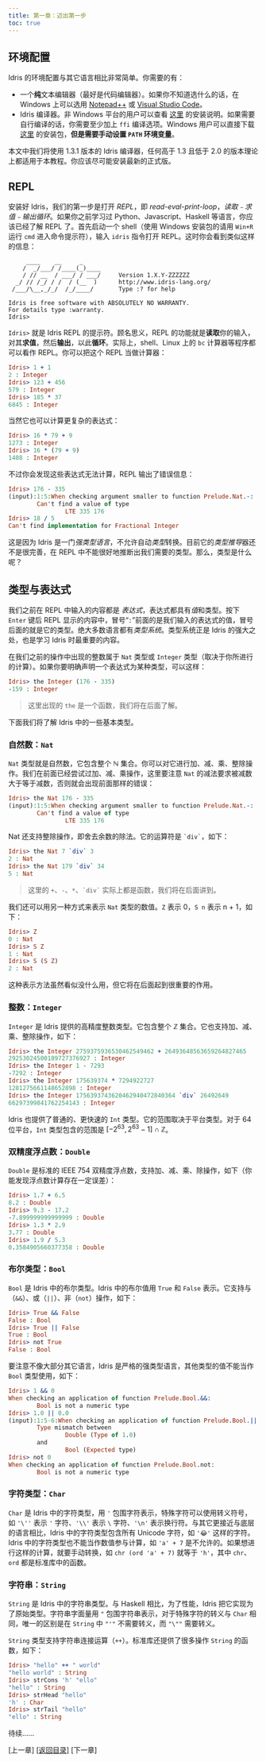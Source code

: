 ```yaml
---
title: 第一章：迈出第一步
toc: true
---
```


## 环境配置

Idris 的环境配置与其它语言相比非常简单。你需要的有：

- 一个**纯**文本编辑器（最好是代码编辑器）。如果你不知道选什么的话，在 Windows 上可以选用 [Notepad++](https://notepad-plus-plus.org/) 或 [Visual Studio Code](https://code.visualstudio.com/)。
- Idris 编译器。非 Windows 平台的用户可以查看 [这里](https://github.com/idris-lang/Idris-dev/wiki/Installation-Instructions) 的安装说明。如果需要自行编译的话，你需要至少加上 `ffi` 编译选项。Windows 用户可以直接下载 [这里](https://github.com/idris-lang/Idris-dev/wiki/Windows-Binaries) 的安装包，**但是需要手动设置 `PATH` 环境变量**。

本文中我们将使用 1.3.1 版本的 Idris 编译器，任何高于 1.3 且低于 2.0 的版本理论上都适用于本教程。你应该尽可能安装最新的正式版。

## REPL

安装好 Idris，我们的第一步是打开 *REPL*，即 *read-eval-print-loop*，*读取﹣求值﹣输出循环*。如果你之前学习过 Python、Javascript、Haskell 等语言，你应该已经了解 REPL 了。首先启动一个 shell（使用 Windows 安装包的请用 `Win+R` 运行 `cmd` 进入命令提示符），输入 `idris` 指令打开 REPL。这时你会看到类似这样的信息：

```
     ____    __     _                                          
    /  _/___/ /____(_)____                                     
    / // __  / ___/ / ___/     Version 1.X.Y-ZZZZZZ
  _/ // /_/ / /  / (__  )      http://www.idris-lang.org/      
 /___/\__,_/_/  /_/____/       Type :? for help               

Idris is free software with ABSOLUTELY NO WARRANTY.            
For details type :warranty.
Idris>
```

`Idris>` 就是 Idris REPL 的提示符。顾名思义，REPL 的功能就是**读取**你的输入，对其**求值**，然后**输出**，以此**循环**。实际上，shell、Linux 上的 `bc` 计算器等程序都可以看作 REPL。你可以把这个 REPL 当做计算器：

```idris
Idris> 1 + 1
2 : Integer
Idris> 123 + 456
579 : Integer
Idris> 185 * 37
6845 : Integer
```

当然它也可以计算更复杂的表达式：

```idris
Idris> 16 * 79 + 9
1273 : Integer
Idris> 16 * (79 + 9)
1408 : Integer
```

不过你会发现这些表达式无法计算，REPL 输出了错误信息：

```idris
Idris> 176 - 335
(input):1:5:When checking argument smaller to function Prelude.Nat.-:
        Can't find a value of type 
                LTE 335 176
Idris> 18 / 5
Can't find implementation for Fractional Integer
```

这是因为 Idris 是一门*强类型语言*，不允许自动*类型*转换。目前它的*类型推导*器还不是很完善，在 REPL 中不能很好地推断出我们需要的类型。那么，类型是什么呢？

## 类型与表达式

我们之前在 REPL 中输入的内容都是 *表达式*，表达式都具有*值*和类型。按下 `Enter` 键后 REPL 显示的内容中，冒号“`:`”前面的是我们输入的表达式的值，冒号后面的就是它的类型。绝大多数语言都有*类型系统*。类型系统正是 Idris 的强大之处，也是学习 Idris 时最重要的内容。

在我们之前的操作中出现的整数属于 `Nat` 类型或 `Integer` 类型（取决于你所进行的计算）。如果你要明确声明一个表达式为某种类型，可以这样：

```idris
Idris> the Integer (176 - 335)
-159 : Integer
```

> 这里出现的 `the` 是一个函数，我们将在后面了解。

下面我们将了解 Idris 中的一些基本类型。

### 自然数：`Nat`

`Nat` 类型就是自然数，它包含整个 $\mathbb N$ 集合。你可以对它进行加、减、乘、整除操作。我们在前面已经尝试过加、减、乘操作，这里要注意 `Nat` 的减法要求被减数大于等于减数，否则就会出现前面那样的错误：

```idris
Idris> the Nat 176 - 335
(input):1:5:When checking argument smaller to function Prelude.Nat.-:
        Can't find a value of type 
                LTE 335 176
```

Nat 还支持整除操作，即舍去余数的除法。它的运算符是 <code>\`div\`</code>，如下：

```idris
Idris> the Nat 7 `div` 3
2 : Nat
Idris> the Nat 179 `div` 34
5 : Nat
```

> 这里的 `+`、`-`、`*`、<code>\`div\`</code> 实际上都是函数，我们将在后面讲到。

我们还可以用另一种方式来表示 `Nat` 类型的数值。`Z` 表示 0，`S n` 表示 n + 1，如下：

```idris
Idris> Z
0 : Nat
Idris> S Z
1 : Nat
Idris> S (S Z)
2 : Nat
```

这种表示方法虽然看似没什么用，但它将在后面起到很重要的作用。

### 整数：`Integer`

`Integer` 是 Idris 提供的高精度整数类型。它包含整个 $\mathbb Z$ 集合。它也支持加、减、乘、整除操作，如下：

```idris
Idris> the Integer 2759375936530462549462 + 26493648563659264827465
29253024500189727376927 : Integer
Idris> the Integer 1 - 7293
-7292 : Integer
Idris> the Integer 175639374 * 7294922727
1281275661148652898 : Integer
Idris> the Integer 1756393743620462940472840364 `div` 26492649
66297399841762254143 : Integer
```

Idris 也提供了普通的、更快速的 `Int` 类型。它的范围取决于平台类型。对于 64 位平台，`Int` 类型包含的范围是 $[-2 ^{63}, 2 ^{63} - 1] \cap \mathbb Z$。

### 双精度浮点数：`Double`

`Double` 是标准的 IEEE 754 双精度浮点数，支持加、减、乘、除操作，如下（你能发现浮点数计算存在一定误差）：

```idris
Idris> 1.7 + 6.5
8.2 : Double
Idris> 9.3 - 17.2
-7.899999999999999 : Double
Idris> 1.3 * 2.9
3.77 : Double
Idris> 1.9 / 5.3
0.3584905660377358 : Double
```

### 布尔类型：`Bool`

`Bool` 是 Idris 中的布尔类型。Idris 中的布尔值用 `True` 和 `False` 表示。它支持与（`&&`）、或（`||`）、非（`not`）操作，如下：

```idris
Idris> True && False
False : Bool
Idris> True || False
True : Bool
Idris> not True
False : Bool
```

要注意不像大部分其它语言，Idris 是严格的强类型语言，其他类型的值不能当作 `Bool` 类型使用，如下：

```idris
Idris> 1 && 0
When checking an application of function Prelude.Bool.&&:
        Bool is not a numeric type
Idris> 1.0 || 0.0
(input):1:5-6:When checking an application of function Prelude.Bool.||:
        Type mismatch between
                Double (Type of 1.0)
        and
                Bool (Expected type)
Idris> not 0
When checking an application of function Prelude.Bool.not:
        Bool is not a numeric type
```

### 字符类型：`Char`

`Char` 是 Idris 中的字符类型，用 `'` 包围字符表示，特殊字符可以使用转义符号，如 `'\''` 表示 `'` 字符、`'\\'` 表示 `\` 字符、`'\n'` 表示换行符。与其它更接近与底层的语言相比，Idris 中的字符类型包含所有 Unicode 字符，如 `'😂'` 这样的字符。Idris 中的字符类型也不能当作数值参与计算，如 `'a' + 7` 是不允许的。如果想进行这样的计算，就要手动转换，如 `chr (ord 'a' + 7)` 就等于 `'h'`，其中 `chr`、`ord` 都是标准库中的函数。

### 字符串：`String`

`String` 是 Idris 中的字符串类型。与 Haskell 相比，为了性能，Idris 把它实现为了原始类型。字符串字面量用 `"` 包围字符串表示，对于特殊字符的转义与 `Char` 相同，唯一的区别是在 `String` 中 `"'"` 不需要转义，而 `"\""` 需要转义。

`String` 类型支持字符串连接运算（`++`）。标准库还提供了很多操作 `String` 的函数，如下：

```idris
Idris> "hello" ++ " world"
"hello world" : String
Idris> strCons 'h' "ello"
"hello" : String
Idris> strHead "hello"
'h' : Char
Idris> strTail "hello"
"ello" : String
```

<!--
### 列表：`List`

`List` 是 Idris 中的列表类型。-->

待续……

\[上一章\] [\[返回目录\]](/posts/a-idris-tutorial-from-zero/) \[下一章\]
